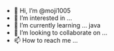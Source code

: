 - 👋 Hi, I’m @moji1005
- 👀 I’m interested in ...
- 🌱 I’m currently learning ... java
- 💞️ I’m looking to collaborate on ...
- 📫 How to reach me ...

<!---
moji1005/moji1005 is a ✨ special ✨ repository because its `README.md` (this file) appears on your GitHub profile.
You can click the Preview link to take a look at your changes.
--->
